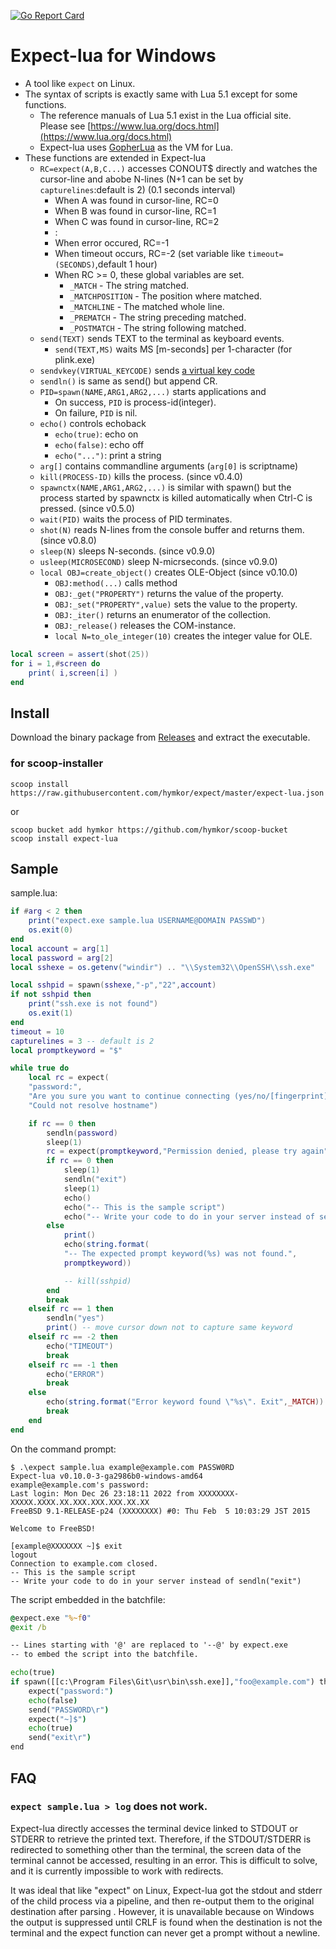 [![Go Report Card](https://goreportcard.com/badge/github.com/hymkor/expect)](https://goreportcard.com/report/github.com/hymkor/expect)

Expect-lua for Windows
======================

- A tool like `expect` on Linux.
- The syntax of scripts is exactly same with Lua 5.1 except for some functions.
    - The reference manuals of Lua 5.1 exist in the Lua official site.  
        Please see [https://www.lua.org/docs.html](https://www.lua.org/docs.html)
    - Expect-lua uses [GopherLua](https://github.com/yuin/gopher-lua) as the VM for Lua.
- These functions are extended in Expect-lua
    - `RC=expect(A,B,C...)` accesses CONOUT$ directly and watches the cursor-line and abobe N-lines (N+1 can be set by `capturelines`:default is 2) (0.1 seconds interval)
        - When A was found in cursor-line, RC=0
        - When B was found in cursor-line, RC=1
        - When C was found in cursor-line, RC=2
        - :
        - When error occured, RC=-1
        - When timeout occurs, RC=-2 (set variable like `timeout=(SECONDS)`,default 1 hour)
        - When RC &gt;= 0, these global variables are set.
            - `_MATCH` - The string matched.
            - `_MATCHPOSITION` - The position where matched.
            - `_MATCHLINE` - The matched whole line.
            - `_PREMATCH` - The string preceding matched.
            - `_POSTMATCH` - The string following matched.
    - `send(TEXT)` sends TEXT to the terminal as keyboard events.
        - `send(TEXT,MS)` waits MS [m-seconds] per 1-character (for plink.exe)
    - `sendvkey(VIRTUAL_KEYCODE)` sends [a virtual key code](https://learn.microsoft.com/en-us/windows/win32/inputdev/virtual-key-codes)
    - `sendln()` is same as send() but append CR.
    - `PID=spawn(NAME,ARG1,ARG2,...)` starts applications and
        - On success, `PID` is process-id(integer).
        - On failure, `PID` is nil.
    - `echo()` controls echoback
        - `echo(true)`: echo on
        - `echo(false)`: echo off
        - `echo("...")`: print a string
    - `arg[]` contains commandline arguments (`arg[0]` is scriptname)
    - `kill(PROCESS-ID)` kills the process. (since v0.4.0)
    - `spawnctx(NAME,ARG1,ARG2,...)` is similar with spawn() but the process started by spawnctx is killed automatically when Ctrl-C is pressed. (since v0.5.0)
    - `wait(PID)` waits the process of PID terminates.
    - `shot(N)` reads N-lines from the console buffer and returns them. (since v0.8.0)
    - `sleep(N)` sleeps N-seconds. (since v0.9.0)
    - `usleep(MICROSECOND)` sleep N-micrseconds. (since v0.9.0)
    - `local OBJ=create_object()` creates OLE-Object (since v0.10.0)
        - `OBJ:method(...)` calls method
        - `OBJ:_get("PROPERTY")` returns the value of the property.
        - `OBJ:_set("PROPERTY",value)` sets the value to the property.
        - `OBJ:_iter()` returns an enumerator of the collection.
        - `OBJ:_release()` releases the COM-instance.
        - `local N=to_ole_integer(10)` creates the integer value for OLE.

``` lua
local screen = assert(shot(25))
for i = 1,#screen do
    print( i,screen[i] )
end
```

Install
-------

Download the binary package from [Releases](https://github.com/hymkor/expect/releases) and extract the executable.

### for scoop-installer

```
scoop install https://raw.githubusercontent.com/hymkor/expect/master/expect-lua.json
```

or

```
scoop bucket add hymkor https://github.com/hymkor/scoop-bucket
scoop install expect-lua
```

Sample
------

sample.lua:

``` lua
if #arg < 2 then
    print("expect.exe sample.lua USERNAME@DOMAIN PASSWD")
    os.exit(0)
end
local account = arg[1]
local password = arg[2]
local sshexe = os.getenv("windir") .. "\\System32\\OpenSSH\\ssh.exe"

local sshpid = spawn(sshexe,"-p","22",account)
if not sshpid then
    print("ssh.exe is not found")
    os.exit(1)
end
timeout = 10
capturelines = 3 -- default is 2
local promptkeyword = "$"

while true do
    local rc = expect(
    "password:",
    "Are you sure you want to continue connecting (yes/no/[fingerprint])?",
    "Could not resolve hostname")

    if rc == 0 then
        sendln(password)
        sleep(1)
        rc = expect(promptkeyword,"Permission denied, please try again")
        if rc == 0 then
            sleep(1)
            sendln("exit")
            sleep(1)
            echo()
            echo("-- This is the sample script")
            echo("-- Write your code to do in your server instead of sendln(\"exit\")")
        else
            print()
            echo(string.format(
            "-- The expected prompt keyword(%s) was not found.",
            promptkeyword))

            -- kill(sshpid)
        end
        break
    elseif rc == 1 then
        sendln("yes")
        print() -- move cursor down not to capture same keyword
    elseif rc == -2 then
        echo("TIMEOUT")
        break
    elseif rc == -1 then
        echo("ERROR")
        break
    else
        echo(string.format("Error keyword found \"%s\". Exit",_MATCH))
        break
    end
end
```

On the command prompt:

```console
$ .\expect sample.lua example@example.com PASSW0RD
Expect-lua v0.10.0-3-ga2986b0-windows-amd64
example@example.com's password:
Last login: Mon Dec 26 23:18:11 2022 from XXXXXXXX-XXXXX.XXXX.XX.XXX.XXX.XXX.XX.XX
FreeBSD 9.1-RELEASE-p24 (XXXXXXXX) #0: Thu Feb  5 10:03:29 JST 2015

Welcome to FreeBSD!

[example@XXXXXXX ~]$ exit
logout
Connection to example.com closed.
-- This is the sample script
-- Write your code to do in your server instead of sendln("exit")
```

The script embedded in the batchfile:

```sample.cmd
@expect.exe "%~f0"
@exit /b

-- Lines starting with '@' are replaced to '--@' by expect.exe
-- to embed the script into the batchfile.

echo(true)
if spawn([[c:\Program Files\Git\usr\bin\ssh.exe]],"foo@example.com") then
    expect("password:")
    echo(false)
    send("PASSWORD\r")
    expect("~]$")
    echo(true)
    send("exit\r")
end
```

FAQ
---

### `expect sample.lua > log` does not work.

Expect-lua directly accesses the terminal device linked to STDOUT
or STDERR to retrieve the printed text.
Therefore, if the STDOUT/STDERR is redirected to something other
than the terminal, the screen data of the terminal cannot be
accessed, resulting in an error.
This is difficult to solve, and it is currently impossible to work
with redirects.

It was ideal that like "expect" on Linux, Expect-lua got the stdout
and stderr of the child process via a pipeline,
and then re-output them to the original destination after parsing .
However, it is unavailable because on Windows the output is suppressed
until CRLF is found when the destination is not the terminal and the expect function can never get a prompt without a newline.
